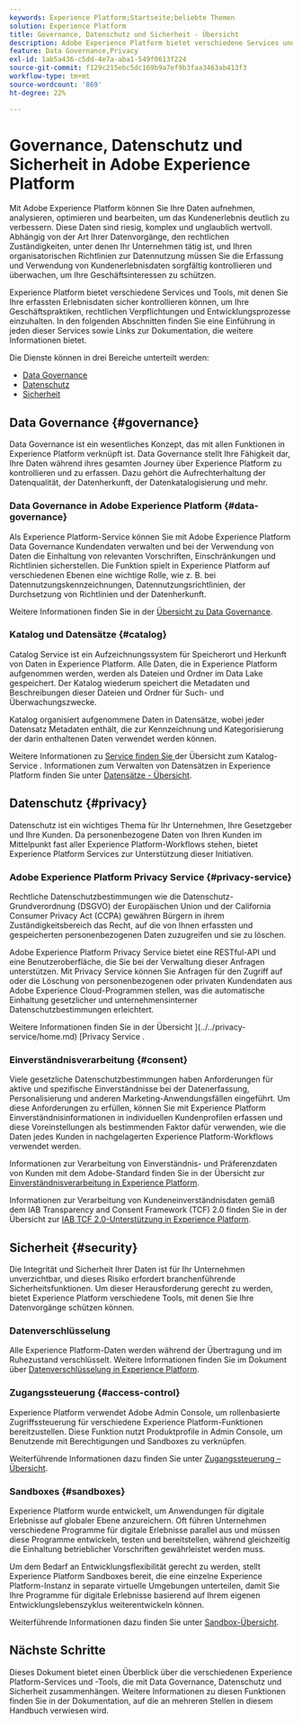 ```yaml
---
keywords: Experience Platform;Startseite;beliebte Themen
solution: Experience Platform
title: Governance, Datenschutz und Sicherheit - Übersicht
description: Adobe Experience Platform bietet verschiedene Services und Tools, mit denen Sie Ihre erfassten Erlebnisdaten gemäß Ihren Geschäftspraktiken, Ihren rechtlichen Verpflichtungen und Ihrem Entwicklungsprozess sicher steuern können.
feature: Data Governance,Privacy
exl-id: 1ab5a436-c5dd-4e7a-aba1-549f0613f224
source-git-commit: f129c215ebc5dc169b9a7ef9b3faa3463ab413f3
workflow-type: tm+mt
source-wordcount: '869'
ht-degree: 22%

---
```


# Governance, Datenschutz und Sicherheit in Adobe Experience Platform

Mit Adobe Experience Platform können Sie Ihre Daten aufnehmen, analysieren, optimieren und bearbeiten, um das Kundenerlebnis deutlich zu verbessern. Diese Daten sind riesig, komplex und unglaublich wertvoll. Abhängig von der Art Ihrer Datenvorgänge, den rechtlichen Zuständigkeiten, unter denen Ihr Unternehmen tätig ist, und Ihren organisatorischen Richtlinien zur Datennutzung müssen Sie die Erfassung und Verwendung von Kundenerlebnisdaten sorgfältig kontrollieren und überwachen, um Ihre Geschäftsinteressen zu schützen.

Experience Platform bietet verschiedene Services und Tools, mit denen Sie Ihre erfassten Erlebnisdaten sicher kontrollieren können, um Ihre Geschäftspraktiken, rechtlichen Verpflichtungen und Entwicklungsprozesse einzuhalten. In den folgenden Abschnitten finden Sie eine Einführung in jeden dieser Services sowie Links zur Dokumentation, die weitere Informationen bietet.

Die Dienste können in drei Bereiche unterteilt werden:

* [Data Governance](#governance)
* [Datenschutz   ](#privacy)
* [Sicherheit](#security)

## Data Governance {#governance}

Data Governance ist ein wesentliches Konzept, das mit allen Funktionen in Experience Platform verknüpft ist. Data Governance stellt Ihre Fähigkeit dar, Ihre Daten während ihres gesamten Journey über Experience Platform zu kontrollieren und zu erfassen. Dazu gehört die Aufrechterhaltung der Datenqualität, der Datenherkunft, der Datenkatalogisierung und mehr.

### Data Governance in Adobe Experience Platform {#data-governance}

Als Experience Platform-Service können Sie mit Adobe Experience Platform Data Governance Kundendaten verwalten und bei der Verwendung von Daten die Einhaltung von relevanten Vorschriften, Einschränkungen und Richtlinien sicherstellen. Die Funktion spielt in Experience Platform auf verschiedenen Ebenen eine wichtige Rolle, wie z. B. bei Datennutzungskennzeichnungen, Datennutzungsrichtlinien, der Durchsetzung von Richtlinien und der Datenherkunft.

Weitere Informationen finden Sie in der [Übersicht zu Data Governance](../../data-governance/home.md).

### Katalog und Datensätze {#catalog}

Catalog Service ist ein Aufzeichnungssystem für Speicherort und Herkunft von Daten in Experience Platform. Alle Daten, die in Experience Platform aufgenommen werden, werden als Dateien und Ordner im Data Lake gespeichert. Der Katalog wiederum speichert die Metadaten und Beschreibungen dieser Dateien und Ordner für Such- und Überwachungszwecke.

Katalog organisiert aufgenommene Daten in Datensätze, wobei jeder Datensatz Metadaten enthält, die zur Kennzeichnung und Kategorisierung der darin enthaltenen Daten verwendet werden können.

Weitere Informationen zu [ Service finden Sie ](../../catalog/home.md) der Übersicht zum Katalog-Service . Informationen zum Verwalten von Datensätzen in Experience Platform finden Sie unter [Datensätze - Übersicht](../../catalog/datasets/overview.md).

## Datenschutz    {#privacy}

Datenschutz ist ein wichtiges Thema für Ihr Unternehmen, Ihre Gesetzgeber und Ihre Kunden. Da personenbezogene Daten von Ihren Kunden im Mittelpunkt fast aller Experience Platform-Workflows stehen, bietet Experience Platform Services zur Unterstützung dieser Initiativen.

### Adobe Experience Platform Privacy Service {#privacy-service}

Rechtliche Datenschutzbestimmungen wie die Datenschutz-Grundverordnung (DSGVO) der Europäischen Union und der California Consumer Privacy Act (CCPA) gewähren Bürgern in ihrem Zuständigkeitsbereich das Recht, auf die von Ihnen erfassten und gespeicherten personenbezogenen Daten zuzugreifen und sie zu löschen.

Adobe Experience Platform Privacy Service bietet eine RESTful-API und eine Benutzeroberfläche, die Sie bei der Verwaltung dieser Anfragen unterstützen. Mit Privacy Service können Sie Anfragen für den Zugriff auf oder die Löschung von personenbezogenen oder privaten Kundendaten aus Adobe Experience Cloud-Programmen stellen, was die automatische Einhaltung gesetzlicher und unternehmensinterner Datenschutzbestimmungen erleichtert.

Weitere Informationen finden Sie in der Übersicht ](../../privacy-service/home.md) [Privacy Service .

### Einverständnisverarbeitung {#consent}

Viele gesetzliche Datenschutzbestimmungen haben Anforderungen für aktive und spezifische Einverständnisse bei der Datenerfassung, Personalisierung und anderen Marketing-Anwendungsfällen eingeführt. Um diese Anforderungen zu erfüllen, können Sie mit Experience Platform Einverständnisinformationen in individuellen Kundenprofilen erfassen und diese Voreinstellungen als bestimmenden Faktor dafür verwenden, wie die Daten jedes Kunden in nachgelagerten Experience Platform-Workflows verwendet werden.

Informationen zur Verarbeitung von Einverständnis- und Präferenzdaten von Kunden mit dem Adobe-Standard finden Sie in der Übersicht zur [Einverständnisverarbeitung in Experience Platform](./consent/adobe/overview.md).

Informationen zur Verarbeitung von Kundeneinverständnisdaten gemäß dem IAB Transparency and Consent Framework (TCF) 2.0 finden Sie in der Übersicht zur [IAB TCF 2.0-Unterstützung in Experience Platform](./consent/iab/overview.md).

## Sicherheit {#security}

Die Integrität und Sicherheit Ihrer Daten ist für Ihr Unternehmen unverzichtbar, und dieses Risiko erfordert branchenführende Sicherheitsfunktionen. Um dieser Herausforderung gerecht zu werden, bietet Experience Platform verschiedene Tools, mit denen Sie Ihre Datenvorgänge schützen können.

### Datenverschlüsselung

Alle Experience Platform-Daten werden während der Übertragung und im Ruhezustand verschlüsselt. Weitere Informationen finden Sie im Dokument über [Datenverschlüsselung in Experience Platform](./encryption.md).

### Zugangssteuerung {#access-control}

Experience Platform verwendet Adobe Admin Console, um rollenbasierte Zugriffssteuerung für verschiedene Experience Platform-Funktionen bereitzustellen. Diese Funktion nutzt Produktprofile in Admin Console, um Benutzende mit Berechtigungen und Sandboxes zu verknüpfen.

Weiterführende Informationen dazu finden Sie unter [Zugangssteuerung – Übersicht](../../access-control/home.md).

### Sandboxes {#sandboxes}

Experience Platform wurde entwickelt, um Anwendungen für digitale Erlebnisse auf globaler Ebene anzureichern. Oft führen Unternehmen verschiedene Programme für digitale Erlebnisse parallel aus und müssen diese Programme entwickeln, testen und bereitstellen, während gleichzeitig die Einhaltung betrieblicher Vorschriften gewährleistet werden muss.

Um dem Bedarf an Entwicklungsflexibilität gerecht zu werden, stellt Experience Platform Sandboxes bereit, die eine einzelne Experience Platform-Instanz in separate virtuelle Umgebungen unterteilen, damit Sie Ihre Programme für digitale Erlebnisse basierend auf Ihrem eigenen Entwicklungslebenszyklus weiterentwickeln können.

Weiterführende Informationen dazu finden Sie unter [Sandbox-Übersicht](../../sandboxes/home.md).

## Nächste Schritte

Dieses Dokument bietet einen Überblick über die verschiedenen Experience Platform-Services und -Tools, die mit Data Governance, Datenschutz und Sicherheit zusammenhängen. Weitere Informationen zu diesen Funktionen finden Sie in der Dokumentation, auf die an mehreren Stellen in diesem Handbuch verwiesen wird.
